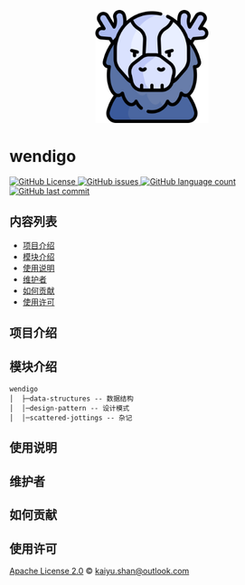 <p align="center">
<img src="./logo.png" alt="wendigo" width="200" height="200"/>
</p>

# wendigo

<p>
  <a target="_blank" href="https://github.com/conifercone/wendigo">
    <img alt="GitHub License" src="https://img.shields.io/github/license/conifercone/wendigo">
  </a>
  <a target="_blank" href="https://github.com/conifercone/wendigo">
    <img alt="GitHub issues" src="https://img.shields.io/github/issues/conifercone/wendigo">
  </a>
  <a target="_blank" href="https://github.com/conifercone/wendigo">
    <img alt="GitHub language count" src="https://img.shields.io/github/languages/count/conifercone/wendigo">
  </a>
  <a target="_blank" href="https://github.com/conifercone/wendigo">
    <img alt="GitHub last commit" src="https://img.shields.io/github/last-commit/conifercone/wendigo/main">
  </a>
</p>

## 内容列表

- [项目介绍](#项目介绍)
- [模块介绍](#模块介绍)
- [使用说明](#使用说明)
- [维护者](#维护者)
- [如何贡献](#如何贡献)
- [使用许可](#使用许可)

## 项目介绍

## 模块介绍

```text
wendigo
│  ├─data-structures -- 数据结构
│  │─design-pattern -- 设计模式
│  │─scattered-jottings -- 杂记
```

## 使用说明

## 维护者

## 如何贡献

## 使用许可

[Apache License 2.0](LICENSE) © kaiyu.shan@outlook.com



